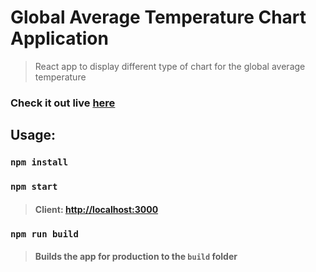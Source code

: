 # Global Average Temperature Chart Application

> React app to display different type of chart for the global average temperature

### Check it out live [here](https://global-avg-temp.netlify.app/)

## Usage:

### `npm install`

### `npm start`
> #### Client: [http://localhost:3000](http://localhost:3000)<br>

### `npm run build`
> #### Builds the app for production to the `build` folder

